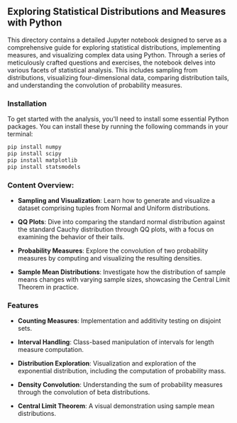 ## Exploring Statistical Distributions and Measures with Python
This directory contains a detailed Jupyter notebook designed to serve as a comprehensive guide for exploring statistical distributions, implementing measures, and visualizing complex data using Python. Through a series of meticulously crafted questions and exercises, the notebook delves into various facets of statistical analysis. This includes sampling from distributions, visualizing four-dimensional data, comparing distribution tails, and understanding the convolution of probability measures.

### Installation
To get started with the analysis, you'll need to install some essential Python packages. You can install these by running the following commands in your terminal:

```bash
pip install numpy
pip install scipy
pip install matplotlib
pip install statsmodels
```


### Content Overview:

- **Sampling and Visualization**: Learn how to generate and visualize a dataset comprising tuples from Normal and Uniform distributions.

- **QQ Plots**: Dive into comparing the standard normal distribution against the standard Cauchy distribution through QQ plots, with a focus on examining the behavior of their tails.

- **Probability Measures**: Explore the convolution of two probability measures by computing and visualizing the resulting densities.

- **Sample Mean Distributions**: Investigate how the distribution of sample means changes with varying sample sizes, showcasing the Central Limit Theorem in practice.

### Features

- **Counting Measures**: Implementation and additivity testing on disjoint sets.

- **Interval Handling**: Class-based manipulation of intervals for length measure computation.

- **Distribution Exploration**: Visualization and exploration of the exponential distribution, including the computation of probability mass.

- **Density Convolution**: Understanding the sum of probability measures through the convolution of beta distributions.

- **Central Limit Theorem**: A visual demonstration using sample mean distributions.
